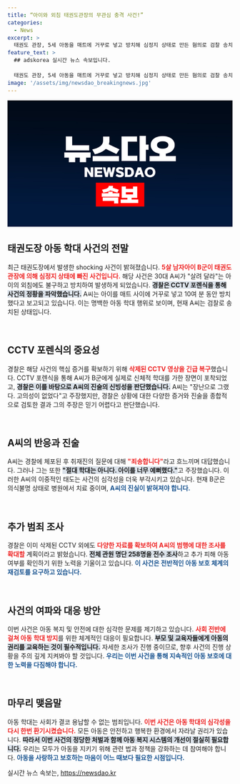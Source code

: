 ```yaml
---
title: “아이와 외침 태권도관장의 무관심 충격 사건!”
categories:
  - News
excerpt: >
  태권도 관장, 5세 아동을 매트에 거꾸로 넣고 방치해 심정지 상태로 만든 혐의로 검찰 송치. CCTV 복구로 드러난 학대 정황과 관장의 장난 주장은 신뢰받지 못해. 피해 아동은 여전히 의식불명.
feature_text: >
  ## adskorea 실시간 뉴스 속보입니다.

  태권도 관장, 5세 아동을 매트에 거꾸로 넣고 방치해 심정지 상태로 만든 혐의로 검찰 송치. CCTV 복구로 드러난 학대 정황과 관장의 장난 주장은 신뢰받지 못해. 피해 아동은 여전히 의식불명.
image: '/assets/img/newsdao_breakingnews.jpg'
---
```


<p><img src="/assets/img/newsdao_breakingnews.jpg" alt="adskorea 속보" /></p>

<h2 data-ke-size="size26">태권도장 아동 학대 사건의 전말</h2>

<p data-ke-size="size16">최근 태권도장에서 발생한 shocking 사건이 밝혀졌습니다. <b><span style="color: #ee2323;">5살 남자아이 B군이 태권도 관장에 의해 심정지 상태에 빠진 사건입니다.</span></b> 해당 사건은 30대 A씨가 "살려 달라"는 아이의 외침에도 불구하고 방치하여 발생하게 되었습니다. <b><span style="background-color: #21538527;">경찰은 CCTV 포렌식을 통해 사건의 정황을 파악했습니다.</span></b> A씨는 아이를 매트 사이에 거꾸로 넣고 10여 분 동안 방치했다고 보고되고 있습니다. 이는 명백한 아동 학대 행위로 보이며, 현재 A씨는 검찰로 송치된 상태입니다.</p>

<p data-ke-size="size16">&nbsp;</p>

<h2 data-ke-size="size26">CCTV 포렌식의 중요성</h2>

<p data-ke-size="size16">경찰은 해당 사건의 핵심 증거를 확보하기 위해 <b><span style="color: #ee2323;">삭제된 CCTV 영상을 긴급 복구</span></b>했습니다. CCTV 포렌식을 통해 A씨가 B군에게 실제로 신체적 학대를 가한 장면이 포착되었고, <b><span style="background-color: #21538527;">경찰은 이를 바탕으로 A씨의 진술의 신빙성을 판단했습니다.</span></b> A씨는 "장난으로 그랬다. 고의성이 없었다"고 주장했지만, 경찰은 상황에 대한 다양한 증거와 진술을 종합적으로 검토한 결과 그의 주장은 믿기 어렵다고 판단했습니다.</p>

<p data-ke-size="size16">&nbsp;</p>

<h2 data-ke-size="size26">A씨의 반응과 진술</h2>

<p data-ke-size="size16">A씨는 경찰에 체포된 후 취재진의 질문에 대해 <b><span style="color: #ee2323;">"죄송합니다"</span></b>라고 흐느끼며 대답했습니다. 그러나 그는 또한 <b><span style="background-color: #21538527;">"절대 학대는 아니다. 아이를 너무 예뻐했다."</span></b>고 주장했습니다. 이러한 A씨의 이중적인 태도는 사건의 심각성을 더욱 부각시키고 있습니다. 현재 B군은 의식불명 상태로 병원에서 치료 중이며, <b><span style="color: #1a5490;">A씨의 진실이 밝혀져야 합니다.</span></b></p>

<p data-ke-size="size16">&nbsp;</p>

<h2 data-ke-size="size26">추가 범죄 조사</h2>

<p data-ke-size="size16">경찰은 이미 삭제된 CCTV 외에도 <b><span style="color: #ee2323;">다양한 자료를 확보하여 A씨의 범행에 대한 조사를 확대할</span></b> 계획이라고 밝혔습니다. <b><span style="background-color: #21538527;">전체 관원 명단 258명을 전수 조사</span></b>하고 추가 피해 아동 여부를 확인하기 위한 노력을 기울이고 있습니다. <b><span style="color: #1a5490;">이 사건은 전반적인 아동 보호 체계의 재검토를 요구하고 있습니다.</span></b></p>

<p data-ke-size="size16">&nbsp;</p>

<h2 data-ke-size="size26">사건의 여파와 대응 방안</h2>

<p data-ke-size="size16">이번 사건은 아동 복지 및 안전에 대한 심각한 문제를 제기하고 있습니다. <b><span style="color: #ee2323;">사회 전반에 걸쳐 아동 학대 방지</span></b>를 위한 체계적인 대응이 필요합니다. <b><span style="background-color: #21538527;">부모 및 교육자들에게 아동의 권리를 교육하는 것이 필수적입니다.</span></b> 자세한 조사가 진행 중이므로, 향후 사건의 진행 상황을 주의 깊게 지켜봐야 할 것입니다. <b><span style="color: #1a5490;">우리는 이번 사건을 통해 지속적인 아동 보호에 대한 노력을 다짐해야 합니다.</span></b></p>

<p data-ke-size="size16">&nbsp;</p>

<h2 data-ke-size="size26">마무리 맺음말</h2>

<p data-ke-size="size16">아동 학대는 사회가 결코 용납할 수 없는 범죄입니다. <b><span style="color: #ee2323;">이번 사건은 아동 학대의 심각성을 다시 한번 환기시켰습니다.</span></b> 모든 아동은 안전하고 행복한 환경에서 자라날 권리가 있습니다. <b><span style="background-color: #21538527;">따라서 이번 사건의 정당한 처벌과 함께 아동 복지 시스템의 개선이 절실히 필요합니다.</span></b> 우리는 모두가 아동을 지키기 위해 관련 법과 정책을 강화하는 데 참여해야 합니다. <b><span style="color: #1a5490;">아동을 사랑하고 보호하는 마음이 어느 때보다 필요한 시점입니다.</span></b></p>

<p data-ke-size="size16"></p>
실시간 뉴스 속보는, <a href="https://newsdao.kr" rel="dofollow">https://newsdao.kr</a>


